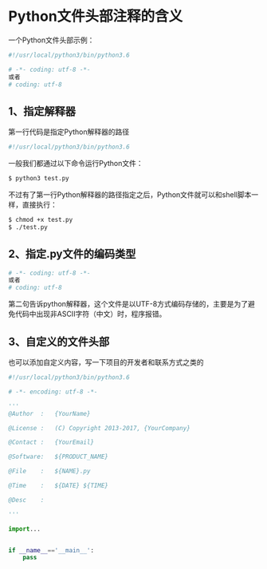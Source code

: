# Python文件头部注释的含义



一个Python文件头部示例：

```python
#!/usr/local/python3/bin/python3.6

# -*- coding: utf-8 -*- 
或者
# coding: utf-8
```



## 1、指定解释器

第一行代码是指定Python解释器的路径

```python
#!/usr/local/python3/bin/python3.6
```

一般我们都通过以下命令运行Python文件：

```bash
$ python3 test.py
```


不过有了第一行Python解释器的路径指定之后，Python文件就可以和shell脚本一样，直接执行：

```bash
$ chmod +x test.py
$ ./test.py
```

## 2、指定.py文件的编码类型

```python
# -*- coding: utf-8 -*-
或者
# coding: utf-8
```

第二句告诉python解释器，这个文件是以UTF-8方式编码存储的，主要是为了避免代码中出现非ASCII字符（中文）时，程序报错。

## 3、自定义的文件头部

也可以添加自定义内容，写一下项目的开发者和联系方式之类的

```python
#!/usr/local/python3/bin/python3.6

# -*- encoding: utf-8 -*-

'''
@Author  :   {YourName}

@License :   (C) Copyright 2013-2017, {YourCompany}

@Contact :   {YourEmail}

@Software:   ${PRODUCT_NAME}

@File    :   ${NAME}.py

@Time    :   ${DATE} ${TIME}

@Desc    :

'''

import...


if __name__=='__main__':
    pass

```

